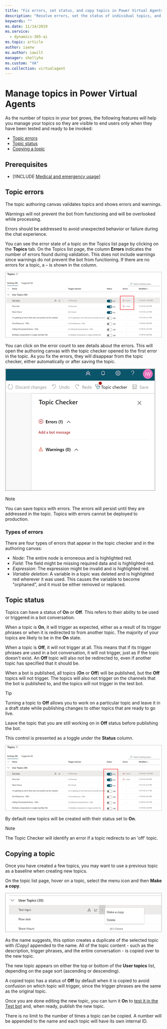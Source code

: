 ```yaml
---
title: "Fix errors, set status, and copy topics in Power Virtual Agents"
description: "Resolve errors, set the status of individual topics, and copy topics when creating new topics to save time."
keywords: ""
ms.date: 11/14/2019
ms.service:
  - dynamics-365-ai
ms.topic: article
author: iaanw
ms.author: iawilt
manager: shellyha
ms.custom: "VA"
ms.collection: virtualagent
---
```


# Manage topics in Power Virtual Agents

As the number of topics in your bot grows, the following features will help you manage your topics so they are visible to end users only when they have been tested and ready to be invoked:

- [Topic errors](#topic-errors)
- [Topic status](#topic-status)
- [Copying a topic](#copying-a-topic)

## Prerequisites

- [!INCLUDE [Medical and emergency usage](includes/pva-usage-limitations.md)]


## Topic errors

The topic authoring canvas validates topics and shows errors and warnings. 

Warnings will not prevent the bot from functioning and will be overlooked while processing. 

Errors should be addressed to avoid unexpected behavior or failure during the chat experience.

You can see the error state of a topic on the Topics list page by clicking on the **Topics** tab. On the Topics list page, the column **Errors** indicates the number of errors found during validation. This does not include warnings since warnings do not prevent the bot from functioning. If there are no errors for a topic, a **-** is shown in the column.

![Highlighted topic errors](media/topics-errors.png)

You can click on the error count to see details about the errors. This will open the authoring canvas with the topic checker opened to the first error in the topic. As you fix the errors, they will disappear from the topic checker, either automatically or after saving the topic. 

![Topic check showing a red status](media/topics-checker.png)

>[!NOTE]
> You can save topics with errors. The errors will persist until they are addressed in the topic. Topics with errors cannot be deployed to production.


### Types of errors

There are four types of errors that appear in the topic checker and in the authoring canvas:

- *Node*: The entire node is erroneous and is highlighted red.
- *Field*: The field might be missing required data and is highlighted red.
- *Expression*: The expression might be invalid and is highlighted red.
- *Variable deletion*: A variable in a topic was deleted and is highlighted red wherever it was used. This causes the variable to become "orphaned", and it must be either removed or replaced.



## Topic status

Topics can have a status of **On** or **Off**. This refers to their ability to be used or triggered in a bot conversation. 

When a topic is **On**, it will trigger as expected, either as a result of its trigger phrases or when it is redirected to from another topic. The majority of your topics are likely to be in the **On** state.

When a topic is **Off**, it will not trigger at all. This means that if its trigger phrases are used in a bot conversation, it will not trigger, just as if the topic doesn't exist. An **Off** topic will also not be redirected to, even if another topic has specified that it should be.

When a bot is published, all topics (**On** or **Off**) will be published, but the **Off** topics will not trigger. The topics will also not trigger on the channels that the bot is published to, and the topics will not trigger in the test bot. 

>[!TIP]
>Turning a topic to **Off** allows you to work on a particular topic and leave it in a draft state while publishing changes to other topics that are ready to go live. 
>
>Leave the topic that you are still working on in **Off** status before publishing the bot. 

This control is presented as a toggle under the **Status** column. 

![Status column](media/topics-status.png)

By default new topics will be created with their status set to **On**. 

   > [!NOTE]
   >
   > The Topic Checker will identify an error if a topic redirects to an 'off' topic.
   

## Copying a topic

Once you have created a few topics, you may want to use a previous topic as a baseline when creating new topics.

On the topic list page, hover on a topic, select the menu icon and then **Make a copy**. 

![Make a copy from the menu icon](media/topics-menu-icon.png)

As the name suggests, this option creates a duplicate of the selected topic with *(Copy)* appended to the name. All of the topic content - such as the description, trigger phrases, and the entire conversation - is copied over to the new topic.

The new topic appears on either the top or bottom of the **User topics** list, depending on the page sort (ascending or descending). 

A copied topic has a status of **Off** by default when it is copied to avoid confusion on which topic will trigger, since the trigger phrases are the same as the original topic. 

Once you are done editing the new topic, you can turn it **On** to [test it in the Test bot](authoring-test-bot.md) and, when ready, publish the new topic.

There is no limit to the number of times a topic can be copied. A number will be appended to the name and each topic will have its own internal ID.







